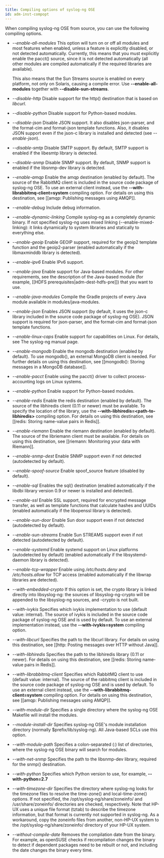 ```yaml
---
title: Compiling options of syslog-ng OSE
id: adm-inst-compopt
---
```


When compiling syslog-ng OSE from source, you can use the following
compiling options.

- *\--enable-all-modules* This option will turn on or off all modules
    and most features when enabled, unless a feature is explicitly
    disabled, or not detected automatically. Currently, this means that
    you must explicitly enable the pacct() source, since it is not
    detected automatically (all other modules are compiled automatically
    if the required libraries are available).

    This also means that the Sun Streams source is enabled on every
    platform, not only on Solaris, causing a compile error. Use
    **\--enable-all-modules** together with **\--disable-sun-streams**.

- *\--disable-http* Disable support for the http() destination that is
    based on *libcurl*.

- *\--disable-python* Disable support for Python-based modules.

- *\--disable-json* Disable JSON support. It also disables
    json-parser, and the format-cim and format-json template functions.
    Also, it disables JSON support even if the json-c library is
    installed and detected (see *\--enable-json*).

- *\--disable-smtp* Disable SMTP support. By default, SMTP support is
    enabled if the libesmtp library is detected.

- *\--disable-snmp* Disable SNMP support. By default, SNMP support is
    enabled if the libsnmp-dev library is detected.

- *\--enable-amqp* Enable the amqp destination (enabled by default).
    The source of the RabbitMQ client is included in the source code
    package of syslog-ng OSE. To use an external client instead, use the
    **\--with-librabbitmq-client=system** compiling option. For details
    on using this destination, see [[amqp: Publishing messages using AMQP]].

- *\--enable-debug* Include debug information.

- *\--enable-dynamic-linking* Compile syslog-ng as a completely
    dynamic binary. If not specified syslog-ng uses mixed linking
    (\--enable-mixed-linking): it links dynamically to system libraries
    and statically to everything else.

- *\--enable-geoip* Enable GEOIP support, required for the geoip2
    template function and the geoip2-parser (enabled automatically if
    the libmaxminddb library is detected).

- *\--enable-ipv6* Enable IPv6 support.

- *\--enable-java* Enable support for Java-based modules. For other
    requirements, see the description of the Java-based module (for
    example,
    [[HDFS prerequisites|adm-dest-hdfs-pre]]) that you want to use.

- *\--enable-java-modules* Compile the Gradle projects of every Java
    module available in modules/java-modules.

- *\--enable-json* Enables JSON support (by default, it uses the
    json-c library included in the source code package of syslog-ng
    OSE). JSON support is required for json-parser, and the format-cim
    and format-json template functions.

- *\--enable-linux-caps* Enable support for capabilities on Linux. For details, 
    see The syslog-ng manual page.
  
- *\--enable-mongodb* Enable the mongodb destination (enabled by
    default). To use mongodb(), an external MongoDB client is needed.
    For further details on using this destination, see
    [[mongodb(): Storing messages in a MongoDB database]].

- *\--enable-pacct* Enable using the pacct() driver to collect
    process-accounting logs on Linux systems.

- *\--enable-python* Enable support for Python-based modules.

- *\--enable-redis* Enable the redis destination (enabled by default).
    The source of the libhiredis client (0.11 or newer) must be
    available. To specify the location of the library, use the
    **\--with-libhiredis=\<path-to-libhiredis\>** compiling option. For
    details on using this destination, see [[redis: Storing name-value pairs in Redis]].

- *\--enable-riemann* Enable the riemann destination (enabled by
    default). The source of the libriemann client must be available. For
    details on using this destination, see
    [[riemann: Monitoring your data with Riemann]].

- *\--enable-snmp-dest* Enable SNMP support even if not detected
    (autodetected by default).

- *\--enable-spoof-source* Enable spoof\_source feature (disabled by
    default).

- *\--enable-sql* Enables the sql() destination (enabled automatically
    if the libdbi library version 0.9 or newer is installed and
    detected).

- *\--enable-ssl* Enable SSL support, required for encrypted message
    transfer, as well as template functions that calculate hashes and
    UUIDs (enabled automatically if the libopenssl library is detected).

- *\--enable-sun-door* Enable Sun door support even if not detected
    (autodetected by default).

- *\--enable-sun-streams* Enable Sun STREAMS support even if not
    detected (autodetected by default).

- *\--enable-systemd* Enable systemd support on Linux platforms
    (autodetected by default) (enabled automatically if the
    libsystemd-daemon library is detected).

- *\--enable-tcp-wrapper* Enable using */etc/hosts.deny* and
    */etc/hosts.allow* for TCP access (enabled automatically if the
    libwrap libraries are detected).

- *\--with-embedded-crypto* If this option is set, the crypto library
    is linked directly into libsyslog-ng: the sources of
    libsyslog-ng-crypto will be appended to the libsyslog-ng sources,
    and -crypto is not built.

- *\--with-ivykis* Specifies which ivykis implementation to use
    (default value: internal). The source of ivykis is included in the
    source code package of syslog-ng OSE and is used by default. To use
    an external implementation instead, use the
    **\--with-ivykis=system** compiling option.

- *\--with-libcurl* Specifies the path to the libcurl library. For
    details on using this destination, see
    [[http: Posting messages over HTTP without Java]].

- *\--with-libhiredis* Specifies the path to the libhiredis library
    (0.11 or newer). For details on using this destination, see
    [[redis: Storing name-value pairs in Redis]].

- *\--with-librabbitmq-client* Specifies which RabbitMQ client to use
    (default value: internal). The source of the rabbitmq client is
    included in the source code package of syslog-ng OSE and is used by
    default. To use an external client instead, use the
    **\--with-librabbitmq-client=system** compiling option. For details
    on using this destination, see
    [[amqp: Publishing messages using AMQP]].

- *\--with-module-dir* Specifies a single directory where the
    syslog-ng OSE Makefile will install the modules.

- *\--module-install-dir* Specifies syslog-ng OSE\'s module
    installation directory (normally $prefix/lib/syslog-ng). All
    Java-based SCLs use this option.

- *\--with-module-path* Specifies a colon-separated (:) list of
    directories, where the syslog-ng OSE binary will search for modules.

- *\--with-net-snmp* Specifies the path to the libsnmp-dev library,
    required for the snmp() destination.

- *\--with-python* Specifies which Python version to use, for example,
    **\--with-python=2.7**

- *\--with-timezone-dir* Specifies the directory where syslog-ng looks
    for the timezone files to resolve the time-zone() and
    local-time-zone() options. If not specified, the
    /opt/syslog-ng/share/zoneinfo/ and /usr/share/zoneinfo/ directories
    are checked, respectively. Note that HP-UX uses a unique file format
    (tztab) to describe the timezone information, but that format is
    currently not supported in syslog-ng. As a workaround, copy the
    zoneinfo files from another, non-HP-UX system to the
    /opt/syslog-ng/share/zoneinfo/ directory of your HP-UX system.

- *\--without-compile-date* Removes the compilation date from the
    binary. For example, as openSUSE checks if recompilation changes the
    binary to detect if dependent packages need to be rebuilt or not,
    and including the date changes the binary every time.
